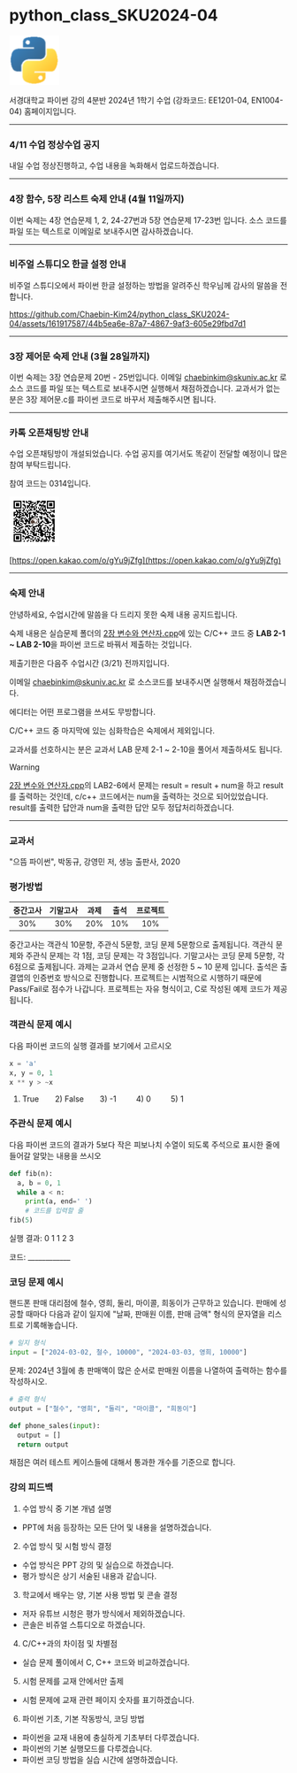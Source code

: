 # python_class_SKU2024-04
<picture>
  <img alt="파이썬 로고" src="img/python-logo-transparent.png" width="90" height="90">
</picture>

서경대학교 파이썬 강의 4분반 2024년 1학기 수업 (강좌코드: EE1201-04, EN1004-04) 홈페이지입니다.

---
### 4/11 수업 정상수업 공지

내일 수업 정상진행하고, 수업 내용을 녹화해서 업로드하겠습니다.


---

### 4장 함수, 5장 리스트 숙제 안내 (4월 11일까지)

이번 숙제는 4장 연습문제 1, 2, 24-27번과 5장 연습문제 17-23번 입니다. 
소스 코드를 파일 또는 텍스트로 이메일로 보내주시면 감사하겠습니다. 

---

### 비주얼 스튜디오 한글 설정 안내

비주얼 스튜디오에서 파이썬 한글 설정하는 방법을 알려주신 학우님께 감사의 말씀을 전합니다.


https://github.com/Chaebin-Kim24/python_class_SKU2024-04/assets/161917587/44b5ea6e-87a7-4867-9af3-605e29fbd7d1




---

### 3장 제어문 숙제 안내 (3월 28일까지)

이번 숙제는 3장 연습문제 20번 - 25번입니다.
이메일 chaebinkim@skuniv.ac.kr 로 소스 코드를 파일 또는 텍스트로 보내주시면 실행해서 채점하겠습니다.
교과서가 없는 분은 3장 제어문.c를 파이썬 코드로 바꾸서 제출해주시면 됩니다.



---

### 카톡 오픈채팅방 안내

수업 오픈채팅방이 개설되었습니다. 수업 공지를 여기서도 똑같이 전달할 예정이니 많은 참여 부탁드립니다.

참여 코드는 0314입니다.

<picture>
  <img alt="오픈채팅방 QR코드" src="img/Python_QRcode.PNG" width="90" height="90">
</picture>

[https://open.kakao.com/o/gYu9jZfg](https://open.kakao.com/o/gYu9jZfg)


---

### 숙제 안내

안녕하세요, 수업시간에 말씀을 다 드리지 못한 숙제 내용 공지드립니다.

숙제 내용은 실습문제 폴더의 [2장 변수와 연산자.cpp](https://github.com/Chaebin-Kim24/python_class_SKU2024-04/tree/2512f7c749d7df457e9fa6de579a509ae20c6dee/%EC%8B%A4%EC%8A%B5%20%EB%AC%B8%EC%A0%9C)에 있는 
C/C++ 코드 중 **LAB 2-1 ~ LAB 2-10**을 파이썬 코드로 바꿔서 제출하는 것입니다. 

제출기한은 다음주 수업시간 (3/21) 전까지입니다.

이메일 chaebinkim@skuniv.ac.kr 로 소스코드를 보내주시면 실행해서 채점하겠습니다.

에디터는 어떤 프로그램을 쓰셔도 무방합니다.

C/C++ 코드 중 마지막에 있는 심화학습은 숙제에서 제외입니다.

교과서를 선호하시는 분은 교과서 LAB 문제 2-1 ~ 2-10을 풀어서 제출하셔도 됩니다.

> [!WARNING]
> [2장 변수와 연산자.cpp](https://github.com/Chaebin-Kim24/python_class_SKU2024-04/tree/2512f7c749d7df457e9fa6de579a509ae20c6dee/%EC%8B%A4%EC%8A%B5%20%EB%AC%B8%EC%A0%9C)의 LAB2-6에서 문제는 result = result + num을 하고 result를 출력하는 것인데, c/c++ 코드에서는 num을 출력하는 것으로 되어있었습니다. result를 출력한 답안과 num을 출력한 답안 모두 정답처리하겠습니다.
---

### 교과서
"으뜸 파이썬", 박동규, 강영민 저, 생능 출판사, 2020

### 평가방법
| 중간고사 | 기말고사 |  과제  |  출석  | 프로젝트 |
|:--------:|:--------:|:------:|:------:|:-------:|
|  30%     |  30%     | 20%    |  10%   |  10%    | 

중간고사는 객관식 10문항, 주관식 5문항, 코딩 문제 5문항으로 출제됩니다. 
객관식 문제와 주관식 문제는 각 1점, 코딩 문제는 각 3점입니다. 
기말고사는 코딩 문제 5문항, 각 6점으로 출제됩니다. 
과제는 교과서 연습 문제 중 선정한 5 ~ 10 문제 입니다. 
출석은 출결앱의 인증번호 방식으로 진행합니다. 
프로젝트는 시범적으로 시행하기 때문에 Pass/Fail로 점수가 나갑니다. 
프로젝트는 자유 형식이고, C로 작성된 예제 코드가 제공됩니다. 

### 객관식 문제 예시
다음 파이썬 코드의 실행 결과를 보기에서 고르시오
```python
x = 'a'
x, y = 0, 1
x ** y > ~x
```
1) True &ensp;&ensp;&ensp; 2) False &ensp;&ensp;&ensp; 3) -1 &ensp;&ensp;&ensp;&ensp; 4) 0 &ensp;&ensp;&ensp;&ensp; 5) 1  

### 주관식 문제 예시
다음 파이썬 코드의 결과가 5보다 작은 피보나치 수열이 되도록 주석으로 표시한 줄에 들어갈 알맞는 내용을 쓰시오
```python
def fib(n):
  a, b = 0, 1
  while a < n:
    print(a, end=' ')
    # 코드를 입력할 줄
fib(5)
```
실행 결과: 0 1 1 2 3 

코드: ____________

### 코딩 문제 예시 
핸드폰 판매 대리점에 철수, 영희, 둘리, 마이콜, 희동이가 근무하고 있습니다.
판매에 성공할 때마다 다음과 같이 일지에 "날짜, 판매원 이름, 판매 금액" 형식의 문자열을 리스트로 기록해놓습니다.
```python
# 일지 형식
input = ["2024-03-02, 철수, 10000", "2024-03-03, 영희, 10000"]
```
문제: 2024년 3월에 총 판매액이 많은 순서로 판매원 이름을 나열하여 출력하는 함수를 작성하시오.
```python
# 출력 형식
output = ["철수", "영희", "둘리", "마이콜", "희동이"]
```
```python
def phone_sales(input):
  output = []
  return output
```
채점은 여러 테스트 케이스들에 대해서 통과한 개수를 기준으로 합니다.  

### 강의 피드백
1. 수업 방식 중 기본 개념 설명
* PPT에 처음 등장하는 모든 단어 및 내용을 설명하겠습니다.
2. 수업 방식 및 시험 방식 결정
* 수업 방식은 PPT 강의 및 실습으로 하겠습니다.
* 평가 방식은 상기 서술된 내용과 같습니다.
3. 학교에서 배우는 양, 기본 사용 방법 및 콘솔 결정
* 저자 유튜브 시청은 평가 방식에서 제외하겠습니다.
* 콘솔은 비쥬얼 스튜디오로 하겠습니다.
4. C/C++과의 차이점 및 차별점
* 실습 문제 풀이에서 C, C++ 코드와 비교하겠습니다.
5. 시험 문제를 교재 안에서만 출제
* 시험 문제에 교재 관련 페이지 숫자를 표기하겠습니다.
6. 파이썬 기초, 기본 작동방식, 코딩 방법
* 파이썬을 교재 내용에 충실하게 기초부터 다루겠습니다.
* 파이썬의 기본 실행모드를 다루겠습니다.
* 파이썬 코딩 방법을 실습 시간에 설명하겠습니다.
